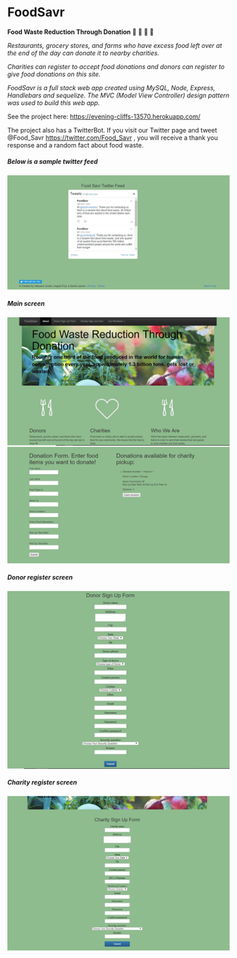 
# FoodSavr

**Food Waste Reduction Through Donation**
:rice: :bread: :apple: :corn:

*Restaurants, grocery stores, and farms who have excess food left over at the end of the day can donate it to nearby charities.*

*Charities can register to accept food donations and donors can register to give food donations on this site.*

*FoodSavr is a full stack web app created using MySQL, Node, Express, Handlebars and sequelize. The MVC (Model View Controller) design pattern was used to build this web app.*

See the project here: https://evening-cliffs-13570.herokuapp.com/

The project also has a TwitterBot. If you visit our Twitter page and tweet @Food_Savr https://twitter.com/Food_Savr , you will receive a thank you response and a random fact about food waste.

##### Below is a sample twitter feed
![screen](public/img/foodmain3.jpg)

##### Main screen 
![screen](public/img/foodmain1.jpg)
![screen](public/img/foodmain2.jpg)

##### Donor register screen
![screen](public/img/fooddonor.jpg)

##### Charity register screen
![screen](public/img/foodcharity.jpg)






